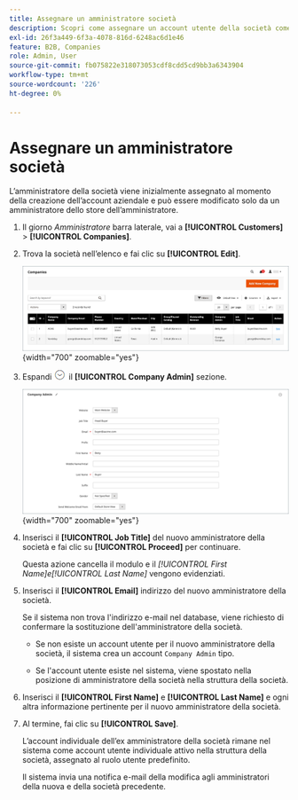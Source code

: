 ```yaml
---
title: Assegnare un amministratore società
description: Scopri come assegnare un account utente della società come amministratore della società designato per l’account aziendale.
exl-id: 26f3a449-6f3a-4078-816d-6248ac6d1e46
feature: B2B, Companies
role: Admin, User
source-git-commit: fb075822e318073053cdf8cdd5cd9bb3a6343904
workflow-type: tm+mt
source-wordcount: '226'
ht-degree: 0%

---
```


# Assegnare un amministratore società

L’amministratore della società viene inizialmente assegnato al momento della creazione dell’account aziendale e può essere modificato solo da un amministratore dello store dell’amministratore.

1. Il giorno _Amministratore_ barra laterale, vai a **[!UICONTROL Customers]** > **[!UICONTROL Companies]**.

1. Trova la società nell’elenco e fai clic su **[!UICONTROL Edit]**.

   ![Aziende](./assets/companies-grid.png){width="700" zoomable="yes"}

1. Espandi ![Selettore di espansione](../assets/icon-display-expand.png) il **[!UICONTROL Company Admin]** sezione.

   ![Amministratore società](./assets/company-create-company-admin.png){width="700" zoomable="yes"}

1. Inserisci il **[!UICONTROL Job Title]** del nuovo amministratore della società e fai clic su **[!UICONTROL Proceed]** per continuare.

   Questa azione cancella il modulo e il _[!UICONTROL First Name]_e_[!UICONTROL Last Name]_ vengono evidenziati.

1. Inserisci il **[!UICONTROL Email]** indirizzo del nuovo amministratore della società.

   Se il sistema non trova l&#39;indirizzo e-mail nel database, viene richiesto di confermare la sostituzione dell&#39;amministratore della società.

   - Se non esiste un account utente per il nuovo amministratore della società, il sistema crea un account `Company Admin` tipo.

   - Se l&#39;account utente esiste nel sistema, viene spostato nella posizione di amministratore della società nella struttura della società.

1. Inserisci il **[!UICONTROL First Name]** e **[!UICONTROL Last Name]** e ogni altra informazione pertinente per il nuovo amministratore della società.

1. Al termine, fai clic su **[!UICONTROL Save]**.

   L’account individuale dell’ex amministratore della società rimane nel sistema come account utente individuale attivo nella struttura della società, assegnato al ruolo utente predefinito.

   Il sistema invia una notifica e-mail della modifica agli amministratori della nuova e della società precedente.
